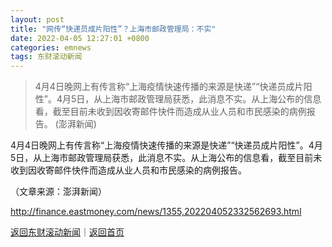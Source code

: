```yaml
---
layout: post
title: "网传“快递员成片阳性”？上海市邮政管理局：不实"
date: 2022-04-05 12:27:01 +0800
categories: emnews
tags: 东财滚动新闻
---
```

> 4月4日晚网上有传言称“上海疫情快速传播的来源是快递”“快递员成片阳性”。4月5日，从上海市邮政管理局获悉，此消息不实。从上海公布的信息看，截至目前未收到因收寄邮件快件而造成从业人员和市民感染的病例报告。 (澎湃新闻)

<p>4月4日晚网上有传言称“上海疫情快速传播的来源是快递”“快递员成片阳性”。4月5日，从上海市邮政管理局获悉，此消息不实。从上海公布的信息看，截至目前未收到因收寄邮件快件而造成从业人员和市民感染的病例报告。</p><p class="em_media">（文章来源：澎湃新闻）</p>

<http://finance.eastmoney.com/news/1355,202204052332562693.html>

[返回东财滚动新闻](//finews.withounder.com/emnews/)｜[返回首页](//finews.withounder.com/)